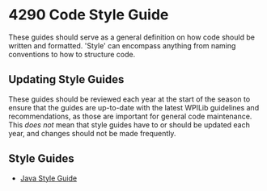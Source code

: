 # 4290 Code Style Guide
These guides should serve as a general definition on how code should be written and formatted. 'Style' can encompass anything from naming conventions to how to structure code.

## Updating Style Guides
These guides should be reviewed each year at the start of the season to ensure that the guides are up-to-date with the latest WPILib guidelines and recommendations, as those are important for general code maintenance. This *does not* mean that style guides have to or should be updated each year, and changes should not be made frequently.

## Style Guides
- [Java Style Guide](java_style.md)